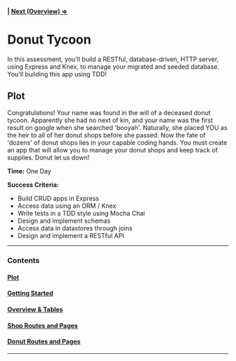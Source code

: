 #### | [Next (Overview) ⇒](overview.md)

# Donut Tycoon

In this assessment, you'll build a RESTful, database-driven, HTTP server, using Express and Knex, to manage your migrated and seeded database.  You'll building this app using TDD!

## Plot

Congratulations! Your name was found in the will of a deceased donut tycoon.  Apparently she had no next of kin, and your name was the first result on google when she searched 'booyah'.  Naturally, she placed YOU as the heir to all of her donut shops before she passed.  Now the fate of 'dozens' of donut shops lies in your capable coding hands.  You must create an app that will allow you to manage your donut shops and keep track of supplies. Donut let us down!

**Time:** One Day

**Success Criteria:**
 - Build CRUD apps in Express
 - Access data using an ORM / Knex
 - Write tests in a TDD style using Mocha Chai
 - Design and implement schemas
 - Access data in datastores through joins
 - Design and implement a RESTful API

-----------------------
### Contents

#### [Plot](readme.md)

#### [Getting Started](readme.md)

#### [Overview & Tables](readme.md)

#### [Shop Routes and Pages](shop_routes_pages.md)

#### [Donut Routes and Pages](donut_routes_pages.md)

-------------------------
